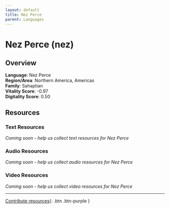 ```yaml
---
layout: default
title: Nez Perce
parent: Languages
---
```


# Nez Perce (nez)

## Overview

**Language**: Nez Perce  
**Region/Area**: Northern America, Americas  
**Family**: Sahaptian  
**Vitality Score**: -0.97  
**Digitality Score**: 0.50  

## Resources

### Text Resources
*Coming soon - help us collect text resources for Nez Perce*

### Audio Resources
*Coming soon - help us collect audio resources for Nez Perce*

### Video Resources
*Coming soon - help us collect video resources for Nez Perce*

---

[Contribute resources](https://fairtrain.github.io/){: .btn .btn-purple }
